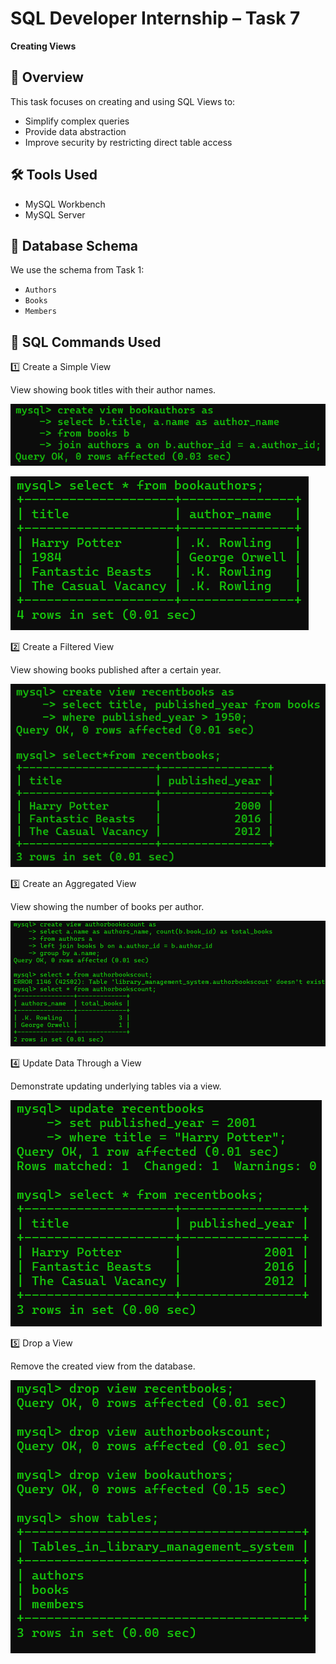 # SQL Developer Internship – Task 7  
**Creating Views**

## 📌 Overview
This task focuses on creating and using SQL Views to:
- Simplify complex queries
- Provide data abstraction
- Improve security by restricting direct table access

## 🛠 Tools Used
- MySQL Workbench
- MySQL Server

## 📂 Database Schema
We use the schema from Task 1:
- `Authors`
- `Books`
- `Members`

## 📜 SQL Commands Used

1️⃣ Create a Simple View

View showing book titles with their author names.

![image.alt](https://github.com/TTeerrtthh/Elevate_Labs_Day-7/blob/166aea052624d3b5502718eb04967f88abe328de/1.1.png)

![image.alt](https://github.com/TTeerrtthh/Elevate_Labs_Day-7/blob/166aea052624d3b5502718eb04967f88abe328de/1.2.png)

2️⃣ Create a Filtered View

View showing books published after a certain year.

![image.alt](https://github.com/TTeerrtthh/Elevate_Labs_Day-7/blob/166aea052624d3b5502718eb04967f88abe328de/2.png)

3️⃣ Create an Aggregated View

View showing the number of books per author.

![image.alt](https://github.com/TTeerrtthh/Elevate_Labs_Day-7/blob/166aea052624d3b5502718eb04967f88abe328de/3.png)

4️⃣ Update Data Through a View

Demonstrate updating underlying tables via a view.

![image.alt](https://github.com/TTeerrtthh/Elevate_Labs_Day-7/blob/166aea052624d3b5502718eb04967f88abe328de/4.png)

5️⃣ Drop a View

Remove the created view from the database.

![image.alt](https://github.com/TTeerrtthh/Elevate_Labs_Day-7/blob/166aea052624d3b5502718eb04967f88abe328de/5.png)
